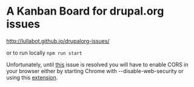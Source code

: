 # A Kanban Board for drupal.org issues

http://lullabot.github.io/drupalorg-issues/

or to run locally
```npm run start```

Unfortunately, until [this](https://www.drupal.org/node/2349483) issue is resolved you will have to enable CORS in your browser either by starting Chrome with --disable-web-security or using this [extension](https://chrome.google.com/webstore/detail/allow-control-allow-origi/nlfbmbojpeacfghkpbjhddihlkkiljbi?hl=en).
